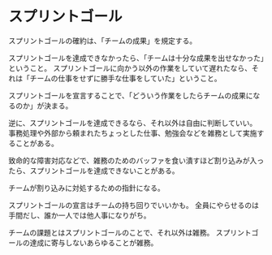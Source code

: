 # スプリントゴール

スプリントゴールの確約は、「チームの成果」を規定する。

スプリントゴールを達成できなかったら、「チームは十分な成果を出せなかった」ということ。
スプリントゴールに向かう以外の作業をしていて遅れたなら、それは「チームの仕事をせずに勝手な仕事をしていた」ということ。

スプリントゴールを宣言することで、「どういう作業をしたらチームの成果になるのか」が決まる。

逆に、スプリントゴールを達成できるなら、それ以外は自由に判断していい。
事務処理や外部から頼まれたちょっとした仕事、勉強会などを雑務として実施することがある。

致命的な障害対応などで、雑務のためのバッファを食い潰すほど割り込みが入ったら、スプリントゴールを達成できないことがある。

チームが割り込みに対処するための指針になる。

スプリントゴールの宣言はチームの持ち回りでいいかも。
全員にやらせるのは手間だし、誰か一人では他人事になりがち。

チームの課題とはスプリントゴールのことで、それ以外は雑務。
スプリントゴールの達成に寄与しないあらゆることが雑務。
